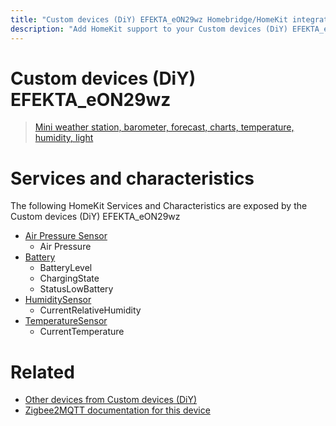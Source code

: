 ```yaml
---
title: "Custom devices (DiY) EFEKTA_eON29wz Homebridge/HomeKit integration"
description: "Add HomeKit support to your Custom devices (DiY) EFEKTA_eON29wz, using Homebridge, Zigbee2MQTT and homebridge-z2m."
---
```

<!---
This file has been GENERATED using src/docgen/docgen.ts
DO NOT EDIT THIS FILE MANUALLY!
-->
# Custom devices (DiY) EFEKTA_eON29wz
> [Mini weather station, barometer, forecast, charts, temperature, humidity, light](http://efektalab.com/eON290wz)


# Services and characteristics
The following HomeKit Services and Characteristics are exposed by
the Custom devices (DiY) EFEKTA_eON29wz

* [Air Pressure Sensor](../../sensors.md)
  * Air Pressure
* [Battery](../../battery.md)
  * BatteryLevel
  * ChargingState
  * StatusLowBattery
* [HumiditySensor](../../sensors.md)
  * CurrentRelativeHumidity
* [TemperatureSensor](../../sensors.md)
  * CurrentTemperature


# Related
* [Other devices from Custom devices (DiY)](../index.md#custom_devices_diy)
* [Zigbee2MQTT documentation for this device](https://www.zigbee2mqtt.io/devices/EFEKTA_eON29wz.html)